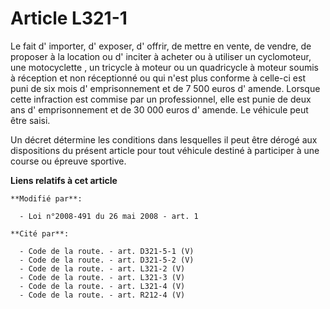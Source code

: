 # Article L321-1

Le fait d' importer, d' exposer, d' offrir, de mettre en vente, de vendre, de proposer à la location ou d' inciter à acheter
ou à utiliser un cyclomoteur, une motocyclette                            , un tricycle à moteur ou un quadricycle à moteur
soumis à réception et non réceptionné ou qui n'est plus conforme à celle-ci est puni de six mois d' emprisonnement et de 7
500 euros d' amende. Lorsque cette infraction est commise par un professionnel, elle est punie de deux ans d' emprisonnement
et de 30 000 euros d' amende. Le véhicule peut être saisi. 

Un décret détermine les conditions dans lesquelles il peut être dérogé aux dispositions du présent article pour tout véhicule
destiné à participer à une course ou épreuve sportive.

**Liens relatifs à cet article**

	**Modifié par**:

	  - Loi n°2008-491 du 26 mai 2008 - art. 1

	**Cité par**:

	  - Code de la route. - art. D321-5-1 (V)
	  - Code de la route. - art. D321-5-2 (V)
	  - Code de la route. - art. L321-2 (V)
	  - Code de la route. - art. L321-3 (V)
	  - Code de la route. - art. L321-4 (V)
	  - Code de la route. - art. R212-4 (V)
